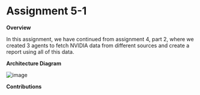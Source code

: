 
# Assignment 5-1

**Overview**

In this assignment, we have continued from assignment 4, part 2, where we created 3 agents to fetch NVIDIA data from different sources and create a report using all of this data.


**Architecture Diagram**

![image](https://github.com/user-attachments/assets/1c35fa84-15c9-4401-821c-3c25325d0950)


**Contributions**





